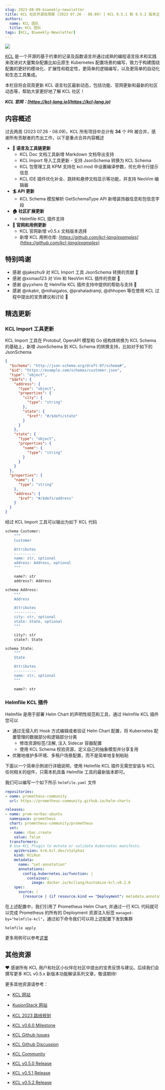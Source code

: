 ```yaml
---
slug: 2023-08-09-biweekly-newsletter
title: KCL 社区开源双周报 (2023 07.26 - 08.09) | KCL 0.5.1 和 0.5.2 版本正式发布
authors:
  name: KCL 团队
  title: KCL 团队
tags: [KCL, Biweekly-Newsletter]
---
```


![](/img/biweekly-newsletter-zh.png)

[KCL](https://github.com/kcl-lang) 是一个开源的基于约束的记录及函数语言并通过成熟的编程语言技术和实践来改进对大量繁杂配置比如云原生 Kubernetes 配置场景的编写，致力于构建围绕配置的更好的模块化、扩展性和稳定性，更简单的逻辑编写，以及更简单的自动化和生态工具集成。

本栏目将会双周更新 KCL 语言社区最新动态，包括功能、官网更新和最新的社区动态等，帮助大家更好地了解 KCL 社区！

**_KCL 官网：[https://kcl-lang.io](https://kcl-lang.io)_**

## 内容概述

过去两周 (2023 07.26 - 08.09)，KCL 所有项目中总计有 **34** 个 PR 被合并，感谢所有贡献者的杰出工作，以下是重点合并内容概述

- **🔧 语言及工具链更新**
  - KCL Doc 文档工具新增 Markdown 文档导出支持
  - KCL Import 导入工具更新 - 支持 JsonSchema 转换为 KCL Schema
  - KCL 包管理工具 KPM 支持在 kcl.mod 中设置编译参数，优化命令行提示信息
  - KCL IDE 插件优化补全、跳转和悬停文档显示等功能，并支持 NeoVim 编辑器
- **🏄 API 更新**
  - KCL Schema 模型解析 GetSchemaType API 新增装饰器信息和包信息字段
- **🏠 社区扩展更新**
  - Helmfile KCL 插件支持
- **📰 官网和用例更新**
  - KCL 官网新增 v0.5.x 文档版本选择
  - 新增 KCL 用例仓库: *[https://github.com/kcl-lang/examples](https://github.com/kcl-lang/examples)*

## 特别鸣谢

- 感谢 @jakezhu9 对 KCL Import 工具 JsonSchema 转换的贡献 🙌
- 感谢 @xxmao123 对 Vim 和 NeoVim KCL 插件的贡献 🙌
- 感谢 @yyxhero 在 Helmfile KCL 插件支持中提供的帮助与支持 🙌
- 感谢 @nkabir, @mihaigalos, @prahaladramji, @dhhopen 等在使用 KCL 过程中提出的宝贵建议和讨论 🙌

## 精选更新

### KCL Import 工具更新

KCL Import 工具在 Protobuf, OpenAPI 模型和 Go 结构体转换为 KCL Schema 的基础上，新增 JsonSchema 到 KCL Schema 的转换支持，比如对于如下的 JsonSchema

```json
{
  "$schema": "http://json-schema.org/draft-07/schema#",
  "$id": "https://example.com/schemas/customer.json",
  "type": "object",
  "$defs": {
    "address": {
      "type": "object",
      "properties": {
        "city": {
          "type": "string"
        },
        "state": {
          "$ref": "#/$defs/state"
        }
      }
    },
    "state": {
      "type": "object",
      "properties": {
        "name": {
          "type": "string"
        }
      }
    }
  },
  "properties": {
    "name": {
      "type": "string"
    },
    "address": {
      "$ref": "#/$defs/address"
    }
  }
}
```

经过 KCL Import 工具可以输出为如下 KCL 代码

```python
schema Customer:
    """
    Customer

    Attributes
    ----------
    name: str, optional
    address: Address, optional
    """

    name?: str
    address?: Address

schema Address:
    """
    Address

    Attributes
    ----------
    city: str, optional
    state: State, optional
    """

    city?: str
    state?: State

schema State:
    """
    State

    Attributes
    ----------
    name: str, optional
    """

    name?: str
```

### Helmfile KCL 插件

Helmfile 是用于部署 Helm Chart 的声明性规范和工具，通过 Helmfile KCL 插件您可以

- 通过无侵入的 Hook 方式编辑或者验证 Helm Chart 配置，将 Kubernetes 配置管理的数据部分和逻辑部分分离
  - 修改资源标签/注解, 注入 Sidecar 容器配置
  - 使用 KCL Schema 校验资源，定义自己的抽象模型并分享复用
- 优雅地维护多环境、多租户场景配置，而不是简单地复制粘贴

下面以一个简单示例进行详细说明，使用 Helmfile KCL 插件无需您安装与 KCL 任何相关的组件，只需本机具备 Helmfile 工具的最新版本即可。

我们可以编写一个如下所示 `helmfile.yaml` 文件

```yaml
repositories:
- name: prometheus-community
  url: https://prometheus-community.github.io/helm-charts

releases:
- name: prom-norbac-ubuntu
  namespace: prometheus
  chart: prometheus-community/prometheus
  set:
  - name: rbac.create
    value: false
  transformers:
  # Use KCL Plugin to mutate or validate Kubernetes manifests.
  - apiVersion: krm.kcl.dev/v1alpha1
    kind: KCLRun
    metadata:
      name: "set-annotation"
      annotations:
        config.kubernetes.io/function: |
          container:
            image: docker.io/kcllang/kustomize-kcl:v0.2.0
    spec:
      source: |
        [resource | {if resource.kind == "Deployment": metadata.annotations: {"managed-by" = "helmfile-kcl"}} for resource in option("resource_list").items]
```

在上述配置中，我们引用了 Prometheus Helm Chart, 并通过一行 KCL 代码就可以完成 Prometheus 的所有的 Deployment 资源注入标签 `managed-by="helmfile-kcl"`，通过如下命令我们可以将上述配置下发到集群

```shell
helmfile apply
```

更多用例可以参考[这里](https://github.com/kcl-lang/krm-kcl)

## 其他资源

❤️ 感谢所有 KCL 用户和社区小伙伴在社区中提出的宝贵反馈与建议。后续我们会撰写更多 KCL v0.5.x 新版本功能解读系列文章，敬请期待!

更多其他资源请参考：

- [KCL 网站](https://kcl-lang.io/)
- [KusionStack 网站](https://kusionstack.io/)

- [KCL 2023 路线规划](https://kcl-lang.io/docs/community/release-policy/roadmap)
- [KCL v0.6.0 Milestone](https://github.com/kcl-lang/kcl/milestone/6)
- [KCL Github Issues](https://github.com/kcl-lang/kcl/issues)
- [KCL Github Discussion](https://github.com/orgs/kcl-lang/discussions)
- [KCL Community](https://github.com/kcl-lang/community)
- [KCL v0.5.0 Release](https://github.com/kcl-lang/kcl/releases/tag/v0.5.0)
- [KCL v0.5.1 Release](https://github.com/kcl-lang/kcl/releases/tag/v0.5.1)
- [KCL v0.5.2 Release](https://github.com/kcl-lang/kcl/releases/tag/v0.5.2)
